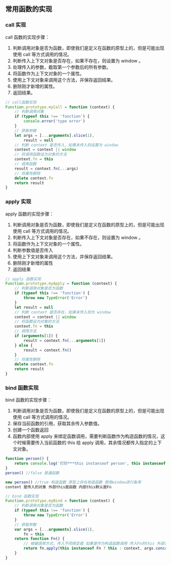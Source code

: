 ## 常用函数的实现

### call 实现

call 函数的实现步骤：

1. 判断调用对象是否为函数，即使我们是定义在函数的原型上的，但是可能出现使用 call 等方式调用的情况。
2. 判断传入上下文对象是否存在，如果不存在，则设置为 window 。
3. 处理传入的参数，截取第一个参数后的所有参数。
4. 将函数作为上下文对象的一个属性。
5. 使用上下文对象来调用这个方法，并保存返回结果。
6. 删除刚才新增的属性。
7. 返回结果。

```js
// call函数实现
Function.prototype.myCall = function (context) {
	// 判断调用对象
	if (typeof this !== 'function') {
		console.error('type error')
	}
	// 获取参数
	let args = [...arguments].slice(1),
		result = null
	// 判断 context 是否传入，如果未传入则设置为 window
	context = context || window
	// 将调用函数设为对象的方法
	context.fn = this
	// 调用函数
	result = context.fn(...args)
	// 将属性删除
	delete context.fn
	return result
}
```

### apply 实现

apply 函数的实现步骤：

1. 判断调用对象是否为函数，即使我们是定义在函数的原型上的，但是可能出现使用 call 等方式调用的情况。
2. 判断传入上下文对象是否存在，如果不存在，则设置为 window 。
3. 将函数作为上下文对象的一个属性。
4. 判断参数值是否传入
5. 使用上下文对象来调用这个方法，并保存返回结果。
6. 删除刚才新增的属性
7. 返回结果

```js
// apply 函数实现
Function.prototype.myApply = function (context) {
	// 判断调用对象是否为函数
	if (typeof this !== 'function') {
		throw new TypeError('Error')
	}
	let result = null
	// 判断 context 是否存在，如果未传入则为 window
	context = context || window
	// 将函数设为对象的方法
	context.fn = this
	// 调用方法
	if (arguments[1]) {
		result = context.fn(...arguments[1])
	} else {
		result = context.fn()
	}
	// 将属性删除
	delete context.fn
	return result
}
```

### bind 函数实现

bind 函数的实现步骤：

1. 判断调用对象是否为函数，即使我们是定义在函数的原型上的，但是可能出现使用 call 等方式调用的情况。
2. 保存当前函数的引用，获取其余传入参数值。
3. 创建一个函数返回
4. 函数内部使用 apply 来绑定函数调用，需要判断函数作为构造函数的情况，这个时候需要传入当前函数的 this 给 apply 调用，其余情况都传入指定的上下文对象。

```js
function person() {
	return console.log('打印***this instanceof person', this instanceof person)
}
person() //false 普通函数

new person() //true 构造函数 原型上存在构造函数 使用window进行条用
content 是传入的对象 外部this是函数 内部this默认是Fn
```

```js
// bind 函数实现
Function.prototype.myBind = function (context) {
	// 判断调用对象是否为函数
	if (typeof this !== 'function') {
		throw new TypeError('Error')
	}
	// 获取参数
	var args = [...arguments].slice(1),
		fn = this
	return function Fn() {
		// 根据调用方式，传入不同绑定值 如果是作为构造函数调用 传入Fn的this 外部调用传入context
		return fn.apply(this instanceof Fn ? this : context, args.concat(...arguments))
	}
}
```

